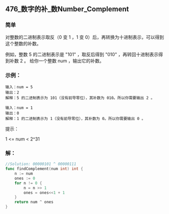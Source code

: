 ## 476_数字的补_数Number_Complement

### 简单

对整数的二进制表示取反（0 变 1 ，1 变 0）后，再转换为十进制表示，可以得到这个整数的补数。

例如，整数 5 的二进制表示是 "101" ，取反后得到 "010" ，再转回十进制表示得到补数 2 。
给你一个整数 num ，输出它的补数。

### 示例：

    输入：num = 5
    输出：2
    解释：5 的二进制表示为 101（没有前导零位），其补数为 010。所以你需要输出 2 。

    输入：num = 1
    输出：0
    解释：1 的二进制表示为 1（没有前导零位），其补数为 0。所以你需要输出 0 。
 

提示：

1 <= num < 2^31

### 解：

```go
//Solution: 00000101 ^ 00000111
func findComplement(num int) int {
    n := num
    ones := 0
    for n != 0 {
        n = n >> 1
        ones = ones<<1 + 1
    }
    return num ^ ones
}
```